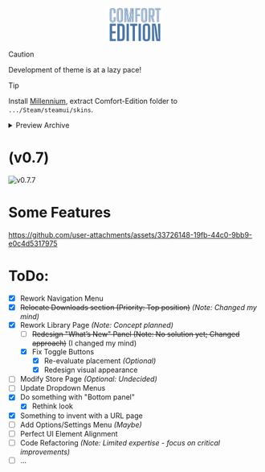 <p align="center" width="100%">
  <img width="23%" src="./gh/title.svg" />
</p>

> [!caution]
> Development of theme is at a lazy pace!

> [!tip]
> Install [Millennium](https://steambrew.app/), extract Comfort-Edition folder to `.../Steam/steamui/skins`.

<details>
  <summary>Preview Archive</summary>

(v0.1)
![v0.1](https://github.com/user-attachments/assets/bd44038a-5c43-4910-b8fb-1695ae2e0ae9)

(v0.5 - v0.6)
![изображение](https://github.com/user-attachments/assets/ac4e5a5f-89c8-44da-9a4e-0837e8ac341e)

# (WIP) Toggle Left GamesList
https://github.com/user-attachments/assets/e964de43-1f01-4321-8670-e2717dbf4c48

</details>

# (v0.7)
![v0.7.7](https://github.com/user-attachments/assets/128f4b88-c6cd-4766-8049-30d3ed28b46c)



# Some Features
https://github.com/user-attachments/assets/33726148-19fb-44c0-9bb9-e0c4d5317975





# ToDo:
- [x] Rework Navigation Menu
- [x] ~~Relocate Downloads section (Priority: Top position)~~ *(Note: Changed my mind)*
- [x] Rework Library Page *(Note: Concept planned)*
  - [ ] ~~Redesign "What’s New" Panel (Note: No solution yet; Changed approach)~~ (I changed my mind)
  - [x] Fix Toggle Buttons
    - [x] Re-evaluate placement *(Optional)*
    - [x] Redesign visual appearance
- [ ] Modify Store Page *(Optional: Undecided)*
- [ ] Update Dropdown Menus
- [x] Do something with "Bottom panel"
  - [x] Rethink look
- [x] Something to invent with a URL page
- [ ] Add Options/Settings Menu *(Maybe)*
- [ ] Perfect UI Element Alignment
- [ ] Code Refactoring *(Note: Limited expertise - focus on critical improvements)*
- [ ] ...
